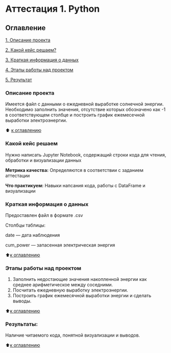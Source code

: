 # Аттестация 1. Python

## Оглавление
[1. Описание проекта](https://github.com/VladYakov1ev/sf_data_science/blob/main/Certification_1/README.md#Описание-проекта)

[2. Какой кейс решаем?](https://github.com/VladYakov1ev/sf_data_science/blob/main/Certification_1/README.md#Какой-кейс-решаем)

[3. Краткая информация о данных](https://github.com/VladYakov1ev/sf_data_science/blob/main/Certification_1/README.md#Краткая-информация-о-данных)

[4. Этапы работы над проектом](https://github.com/VladYakov1ev/sf_data_science/blob/main/Certification_1/README.md#Этапы-работы-над-проектом)

[5. Результат](https://github.com/VladYakov1ev/sf_data_science/blob/main/Certification_1/README.md#Результаты)


### Описание проекта
Имеется файл с данными о ежедневной выработке солнечной энергии. Необходимо заполнить значения, отсутствие которых обозначено как -1 в соответствующем столбце и построить график ежемесечной выработки электроэнергии.

:arrow_up: [к оглавлению](https://github.com/VladYakov1ev/sf_data_science/blob/main/Certification_1/README.md#Оглавление)


### Какой кейс решаем
Нужно написать Jupyter Notebook, содержащий строки кода для чтения, обработки и визуализации данных

**Метрика качества:**
Определяются в соответствии с заданием аттестации

**Что практикуем:**
Навыки напсания кода, работы с DataFrame и визуализации

### Краткая информация о данных
Предоставлен файл в формате .csv

Столбцы таблицы:

date — дата наблюдения

cum_power — запасенная электрическая энергия

:arrow_up:[к оглавлению](https://github.com/VladYakov1ev/sf_data_science/blob/main/Certification_1/README.md#Оглавление)

### Этапы работы над проектом
1. Заполнить недостающие значения накопленной энергии как среднее арифметическое между соседними.
2. Посчитать ежедневную выработку электроэнергии.
3. Построить график ежемесячной выработки энергии и сделать выводы.

:arrow_up:[к оглавлению](https://github.com/VladYakov1ev/sf_data_science/blob/main/Certification_1/README.md#Оглавление)

### Результаты:
Наличие читаемого кода, понятной визуализации и выводов.

:arrow_up:[к оглавлению](https://github.com/VladYakov1ev/sf_data_science/blob/main/Certification_1/README.md#Оглавление)
